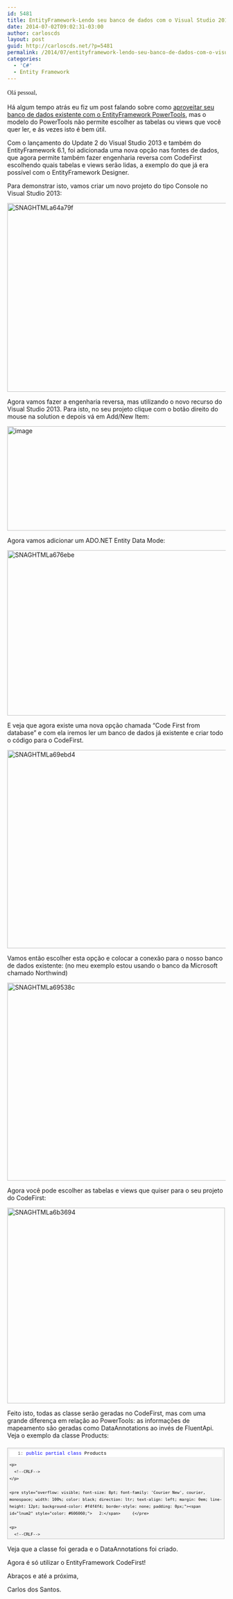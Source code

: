 ```yaml
---
id: 5481
title: EntityFramework-Lendo seu banco de dados com o Visual Studio 2013 Update 2
date: 2014-07-02T09:02:31-03:00
author: carloscds
layout: post
guid: http://carloscds.net/?p=5481
permalink: /2014/07/entityframework-lendo-seu-banco-de-dados-com-o-visual-studio-2013-update-2/
categories:
  - 'C#'
  - Entity Framework
---
```

<pre><span style="font-family: Georgia, 'Times New Roman', 'Bitstream Charter', Times, serif; font-size: 14px; line-height: 1.5em;">Olá pessoal,</span></pre>

Há algum tempo atrás eu fiz um post falando sobre como <a href="http://carloscds.net/2014/04/entityframeworkapoveitando-seu-banco-de-dados-com-powertools/" target="_blank">aproveitar seu banco de dados existente com o EntityFramework PowerTools</a>, mas o modelo do PowerTools não permite escolher as tabelas ou views que você quer ler, e ás vezes isto é bem útil.

Com o lançamento do Update 2 do Visual Studio 2013 e também do EntityFramework 6.1, foi adicionada uma nova opção nas fontes de dados, que agora permite também fazer engenharia reversa com CodeFirst escolhendo quais tabelas e views serão lidas, a exemplo do que já era possível com o EntityFramework Designer.

Para demonstrar isto, vamos criar um novo projeto do tipo Console no Visual Studio 2013:

[<img style="background-image: none; padding-top: 0px; padding-left: 0px; display: inline; padding-right: 0px; border-width: 0px;" title="SNAGHTMLa64a79f" alt="SNAGHTMLa64a79f" src="http://carloscds.net/wp-content/uploads/2014/07/SNAGHTMLa64a79f_thumb.png" width="625" height="434" border="0" />](http://carloscds.net/wp-content/uploads/2014/07/SNAGHTMLa64a79f.png)

Agora vamos fazer a engenharia reversa, mas utilizando o novo recurso do Visual Studio 2013. Para isto, no seu projeto clique com o botão direito do mouse na solution e depois vá em Add/New Item:

[<img style="background-image: none; padding-top: 0px; padding-left: 0px; display: inline; padding-right: 0px; border-width: 0px;" title="image" alt="image" src="http://carloscds.net/wp-content/uploads/2014/07/image_thumb1.png" width="538" height="240" border="0" />](http://carloscds.net/wp-content/uploads/2014/07/image1.png)

Agora vamos adicionar um ADO.NET Entity Data Mode:

[<img style="background-image: none; padding-top: 0px; padding-left: 0px; display: inline; padding-right: 0px; border-width: 0px;" title="SNAGHTMLa676ebe" alt="SNAGHTMLa676ebe" src="http://carloscds.net/wp-content/uploads/2014/07/SNAGHTMLa676ebe_thumb.png" width="548" height="380" border="0" />](http://carloscds.net/wp-content/uploads/2014/07/SNAGHTMLa676ebe.png)

E veja que agora existe uma nova opção chamada “Code First from database” e com ela iremos ler um banco de dados já existente e criar todo o código para o CodeFirst.

[<img style="background-image: none; padding-top: 0px; padding-left: 0px; display: inline; padding-right: 0px; border-width: 0px;" title="SNAGHTMLa69ebd4" alt="SNAGHTMLa69ebd4" src="http://carloscds.net/wp-content/uploads/2014/07/SNAGHTMLa69ebd4_thumb.png" width="509" height="456" border="0" />](http://carloscds.net/wp-content/uploads/2014/07/SNAGHTMLa69ebd4.png)

Vamos então escolher esta opção e colocar a conexão para o nosso banco de dados existente: (no meu exemplo estou usando o banco da Microsoft chamado Northwind)

[<img style="background-image: none; padding-top: 0px; padding-left: 0px; display: inline; padding-right: 0px; border-width: 0px;" title="SNAGHTMLa69538c" alt="SNAGHTMLa69538c" src="http://carloscds.net/wp-content/uploads/2014/07/SNAGHTMLa69538c_thumb.png" width="507" height="455" border="0" />](http://carloscds.net/wp-content/uploads/2014/07/SNAGHTMLa69538c.png)

Agora você pode escolher as tabelas e views que quiser para o seu projeto do CodeFirst:

[<img style="background-image: none; padding-top: 0px; padding-left: 0px; display: inline; padding-right: 0px; border-width: 0px;" title="SNAGHTMLa6b3694" alt="SNAGHTMLa6b3694" src="http://carloscds.net/wp-content/uploads/2014/07/SNAGHTMLa6b3694_thumb.png" width="502" height="450" border="0" />](http://carloscds.net/wp-content/uploads/2014/07/SNAGHTMLa6b3694.png)

Feito isto, todas as classe serão geradas no CodeFirst, mas com uma grande diferença em relação ao PowerTools: as informações de mapeamento são geradas como DataAnnotations ao invés de FluentApi. Veja o exemplo da classe Products:

<div id="codeSnippetWrapper" style="overflow: auto; cursor: text; font-size: 8pt; font-family: 'Courier New', courier, monospace; width: 97.5%; direction: ltr; text-align: left; margin: 20px 0px 10px; line-height: 12pt; max-height: 200px; background-color: #f4f4f4; border: silver 1px solid; padding: 4px;">
  <div id="codeSnippet" style="overflow: visible; font-size: 8pt; font-family: 'Courier New', courier, monospace; width: 100%; color: black; direction: ltr; text-align: left; line-height: 12pt; background-color: #f4f4f4; border-style: none; padding: 0px;">
    <pre style="overflow: visible; font-size: 8pt; font-family: 'Courier New', courier, monospace; width: 100%; color: black; direction: ltr; text-align: left; margin: 0em; line-height: 12pt; background-color: white; border-style: none; padding: 0px;"><span id="lnum1" style="color: #606060;">   1:</span> <span style="color: #0000ff;">public</span> <span style="color: #0000ff;">partial</span> <span style="color: #0000ff;">class</span> Products</pre>
    
    <p>
      <!--CRLF-->
    </p>
    
    <pre style="overflow: visible; font-size: 8pt; font-family: 'Courier New', courier, monospace; width: 100%; color: black; direction: ltr; text-align: left; margin: 0em; line-height: 12pt; background-color: #f4f4f4; border-style: none; padding: 0px;"><span id="lnum2" style="color: #606060;">   2:</span>     {</pre>
    
    <p>
      <!--CRLF-->
    </p>
    
    <pre style="overflow: visible; font-size: 8pt; font-family: 'Courier New', courier, monospace; width: 100%; color: black; direction: ltr; text-align: left; margin: 0em; line-height: 12pt; background-color: white; border-style: none; padding: 0px;"><span id="lnum3" style="color: #606060;">   3:</span>         [Key]</pre>
    
    <p>
      <!--CRLF-->
    </p>
    
    <pre style="overflow: visible; font-size: 8pt; font-family: 'Courier New', courier, monospace; width: 100%; color: black; direction: ltr; text-align: left; margin: 0em; line-height: 12pt; background-color: #f4f4f4; border-style: none; padding: 0px;"><span id="lnum4" style="color: #606060;">   4:</span>         <span style="color: #0000ff;">public</span> <span style="color: #0000ff;">int</span> ProductID { get; set; }</pre>
    
    <p>
      <!--CRLF-->
    </p>
    
    <pre style="overflow: visible; font-size: 8pt; font-family: 'Courier New', courier, monospace; width: 100%; color: black; direction: ltr; text-align: left; margin: 0em; line-height: 12pt; background-color: white; border-style: none; padding: 0px;"><span id="lnum5" style="color: #606060;">   5:</span></pre>
    
    <p>
      <!--CRLF-->
    </p>
    
    <pre style="overflow: visible; font-size: 8pt; font-family: 'Courier New', courier, monospace; width: 100%; color: black; direction: ltr; text-align: left; margin: 0em; line-height: 12pt; background-color: #f4f4f4; border-style: none; padding: 0px;"><span id="lnum6" style="color: #606060;">   6:</span>         [Required]</pre>
    
    <p>
      <!--CRLF-->
    </p>
    
    <pre style="overflow: visible; font-size: 8pt; font-family: 'Courier New', courier, monospace; width: 100%; color: black; direction: ltr; text-align: left; margin: 0em; line-height: 12pt; background-color: white; border-style: none; padding: 0px;"><span id="lnum7" style="color: #606060;">   7:</span>         [StringLength(40)]</pre>
    
    <p>
      <!--CRLF-->
    </p>
    
    <pre style="overflow: visible; font-size: 8pt; font-family: 'Courier New', courier, monospace; width: 100%; color: black; direction: ltr; text-align: left; margin: 0em; line-height: 12pt; background-color: #f4f4f4; border-style: none; padding: 0px;"><span id="lnum8" style="color: #606060;">   8:</span>         <span style="color: #0000ff;">public</span> <span style="color: #0000ff;">string</span> ProductName { get; set; }</pre>
    
    <p>
      <!--CRLF-->
    </p>
    
    <pre style="overflow: visible; font-size: 8pt; font-family: 'Courier New', courier, monospace; width: 100%; color: black; direction: ltr; text-align: left; margin: 0em; line-height: 12pt; background-color: white; border-style: none; padding: 0px;"><span id="lnum9" style="color: #606060;">   9:</span></pre>
    
    <p>
      <!--CRLF-->
    </p>
    
    <pre style="overflow: visible; font-size: 8pt; font-family: 'Courier New', courier, monospace; width: 100%; color: black; direction: ltr; text-align: left; margin: 0em; line-height: 12pt; background-color: #f4f4f4; border-style: none; padding: 0px;"><span id="lnum10" style="color: #606060;">  10:</span>         <span style="color: #0000ff;">public</span> <span style="color: #0000ff;">int</span>? SupplierID { get; set; }</pre>
    
    <p>
      <!--CRLF-->
    </p>
    
    <pre style="overflow: visible; font-size: 8pt; font-family: 'Courier New', courier, monospace; width: 100%; color: black; direction: ltr; text-align: left; margin: 0em; line-height: 12pt; background-color: white; border-style: none; padding: 0px;"><span id="lnum11" style="color: #606060;">  11:</span></pre>
    
    <p>
      <!--CRLF-->
    </p>
    
    <pre style="overflow: visible; font-size: 8pt; font-family: 'Courier New', courier, monospace; width: 100%; color: black; direction: ltr; text-align: left; margin: 0em; line-height: 12pt; background-color: #f4f4f4; border-style: none; padding: 0px;"><span id="lnum12" style="color: #606060;">  12:</span>         <span style="color: #0000ff;">public</span> <span style="color: #0000ff;">int</span>? CategoryID { get; set; }</pre>
    
    <p>
      <!--CRLF-->
    </p>
    
    <pre style="overflow: visible; font-size: 8pt; font-family: 'Courier New', courier, monospace; width: 100%; color: black; direction: ltr; text-align: left; margin: 0em; line-height: 12pt; background-color: white; border-style: none; padding: 0px;"><span id="lnum13" style="color: #606060;">  13:</span></pre>
    
    <p>
      <!--CRLF-->
    </p>
    
    <pre style="overflow: visible; font-size: 8pt; font-family: 'Courier New', courier, monospace; width: 100%; color: black; direction: ltr; text-align: left; margin: 0em; line-height: 12pt; background-color: #f4f4f4; border-style: none; padding: 0px;"><span id="lnum14" style="color: #606060;">  14:</span>         [StringLength(20)]</pre>
    
    <p>
      <!--CRLF-->
    </p>
    
    <pre style="overflow: visible; font-size: 8pt; font-family: 'Courier New', courier, monospace; width: 100%; color: black; direction: ltr; text-align: left; margin: 0em; line-height: 12pt; background-color: white; border-style: none; padding: 0px;"><span id="lnum15" style="color: #606060;">  15:</span>         <span style="color: #0000ff;">public</span> <span style="color: #0000ff;">string</span> QuantityPerUnit { get; set; }</pre>
    
    <p>
      <!--CRLF-->
    </p>
    
    <pre style="overflow: visible; font-size: 8pt; font-family: 'Courier New', courier, monospace; width: 100%; color: black; direction: ltr; text-align: left; margin: 0em; line-height: 12pt; background-color: #f4f4f4; border-style: none; padding: 0px;"><span id="lnum16" style="color: #606060;">  16:</span></pre>
    
    <p>
      <!--CRLF-->
    </p>
    
    <pre style="overflow: visible; font-size: 8pt; font-family: 'Courier New', courier, monospace; width: 100%; color: black; direction: ltr; text-align: left; margin: 0em; line-height: 12pt; background-color: white; border-style: none; padding: 0px;"><span id="lnum17" style="color: #606060;">  17:</span>         [Column(TypeName = <span style="color: #006080;">"money"</span>)]</pre>
    
    <p>
      <!--CRLF-->
    </p>
    
    <pre style="overflow: visible; font-size: 8pt; font-family: 'Courier New', courier, monospace; width: 100%; color: black; direction: ltr; text-align: left; margin: 0em; line-height: 12pt; background-color: #f4f4f4; border-style: none; padding: 0px;"><span id="lnum18" style="color: #606060;">  18:</span>         <span style="color: #0000ff;">public</span> <span style="color: #0000ff;">decimal</span>? UnitPrice { get; set; }</pre>
    
    <p>
      <!--CRLF-->
    </p>
    
    <pre style="overflow: visible; font-size: 8pt; font-family: 'Courier New', courier, monospace; width: 100%; color: black; direction: ltr; text-align: left; margin: 0em; line-height: 12pt; background-color: white; border-style: none; padding: 0px;"><span id="lnum19" style="color: #606060;">  19:</span></pre>
    
    <p>
      <!--CRLF-->
    </p>
    
    <pre style="overflow: visible; font-size: 8pt; font-family: 'Courier New', courier, monospace; width: 100%; color: black; direction: ltr; text-align: left; margin: 0em; line-height: 12pt; background-color: #f4f4f4; border-style: none; padding: 0px;"><span id="lnum20" style="color: #606060;">  20:</span>         <span style="color: #0000ff;">public</span> <span style="color: #0000ff;">short</span>? UnitsInStock { get; set; }</pre>
    
    <p>
      <!--CRLF-->
    </p>
    
    <pre style="overflow: visible; font-size: 8pt; font-family: 'Courier New', courier, monospace; width: 100%; color: black; direction: ltr; text-align: left; margin: 0em; line-height: 12pt; background-color: white; border-style: none; padding: 0px;"><span id="lnum21" style="color: #606060;">  21:</span></pre>
    
    <p>
      <!--CRLF-->
    </p>
    
    <pre style="overflow: visible; font-size: 8pt; font-family: 'Courier New', courier, monospace; width: 100%; color: black; direction: ltr; text-align: left; margin: 0em; line-height: 12pt; background-color: #f4f4f4; border-style: none; padding: 0px;"><span id="lnum22" style="color: #606060;">  22:</span>         <span style="color: #0000ff;">public</span> <span style="color: #0000ff;">short</span>? UnitsOnOrder { get; set; }</pre>
    
    <p>
      <!--CRLF-->
    </p>
    
    <pre style="overflow: visible; font-size: 8pt; font-family: 'Courier New', courier, monospace; width: 100%; color: black; direction: ltr; text-align: left; margin: 0em; line-height: 12pt; background-color: white; border-style: none; padding: 0px;"><span id="lnum23" style="color: #606060;">  23:</span></pre>
    
    <p>
      <!--CRLF-->
    </p>
    
    <pre style="overflow: visible; font-size: 8pt; font-family: 'Courier New', courier, monospace; width: 100%; color: black; direction: ltr; text-align: left; margin: 0em; line-height: 12pt; background-color: #f4f4f4; border-style: none; padding: 0px;"><span id="lnum24" style="color: #606060;">  24:</span>         <span style="color: #0000ff;">public</span> <span style="color: #0000ff;">short</span>? ReorderLevel { get; set; }</pre>
    
    <p>
      <!--CRLF-->
    </p>
    
    <pre style="overflow: visible; font-size: 8pt; font-family: 'Courier New', courier, monospace; width: 100%; color: black; direction: ltr; text-align: left; margin: 0em; line-height: 12pt; background-color: white; border-style: none; padding: 0px;"><span id="lnum25" style="color: #606060;">  25:</span></pre>
    
    <p>
      <!--CRLF-->
    </p>
    
    <pre style="overflow: visible; font-size: 8pt; font-family: 'Courier New', courier, monospace; width: 100%; color: black; direction: ltr; text-align: left; margin: 0em; line-height: 12pt; background-color: #f4f4f4; border-style: none; padding: 0px;"><span id="lnum26" style="color: #606060;">  26:</span>         <span style="color: #0000ff;">public</span> <span style="color: #0000ff;">bool</span> Discontinued { get; set; }</pre>
    
    <p>
      <!--CRLF-->
    </p>
    
    <pre style="overflow: visible; font-size: 8pt; font-family: 'Courier New', courier, monospace; width: 100%; color: black; direction: ltr; text-align: left; margin: 0em; line-height: 12pt; background-color: white; border-style: none; padding: 0px;"><span id="lnum27" style="color: #606060;">  27:</span></pre>
    
    <p>
      <!--CRLF-->
    </p>
    
    <pre style="overflow: visible; font-size: 8pt; font-family: 'Courier New', courier, monospace; width: 100%; color: black; direction: ltr; text-align: left; margin: 0em; line-height: 12pt; background-color: #f4f4f4; border-style: none; padding: 0px;"><span id="lnum28" style="color: #606060;">  28:</span>         <span style="color: #0000ff;">public</span> <span style="color: #0000ff;">virtual</span> Categories Categories { get; set; }</pre>
    
    <p>
      <!--CRLF-->
    </p>
    
    <pre style="overflow: visible; font-size: 8pt; font-family: 'Courier New', courier, monospace; width: 100%; color: black; direction: ltr; text-align: left; margin: 0em; line-height: 12pt; background-color: white; border-style: none; padding: 0px;"><span id="lnum29" style="color: #606060;">  29:</span>     }</pre>
    
    <p>
      <!--CRLF-->
    </p>
  </div>
</div>

Veja que a classe foi gerada e o DataAnnotations foi criado.

Agora é só utilizar o EntityFramework CodeFirst!

Abraços e até a próxima,

Carlos dos Santos.